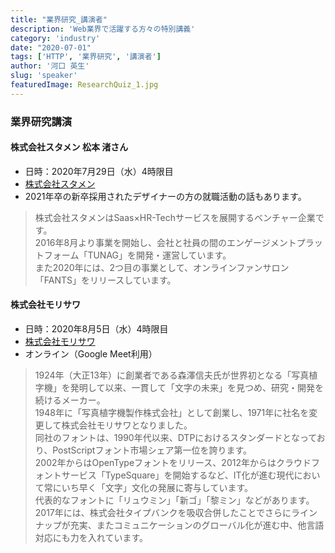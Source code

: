 ```yaml
---
title: "業界研究_講演者"
description: 'Web業界で活躍する方々の特別講義'
category: 'industry'
date: "2020-07-01"
tags: ['HTTP', '業界研究', '講演者']
author: '河口 英生'
slug: 'speaker'
featuredImage: ResearchQuiz_1.jpg
---
```

<div class="post-section">
<h3 class="title is-5" >業界研究講演</h3>
<h4 class="title is-6">株式会社スタメン 松本 渚さん</h4>

- 日時：2020年7月29日（水）4時限目
- [株式会社スタメン](https://stmn.co.jp/)
- 2021年卒の新卒採用されたデザイナーの方の就職活動の話もあります。

> 株式会社スタメンはSaas×HR-Techサービスを展開するベンチャー企業です。   
> 2016年8月より事業を開始し、会社と社員の間のエンゲージメントプラットフォーム「TUNAG」を開発・運営しています。  
> また2020年には、2つ目の事業として、オンラインファンサロン「FANTS」をリリースしています。

<h4 class="title is-6">株式会社モリサワ</h4>

- 日時：2020年8月5日（水）4時限目
- [株式会社モリサワ](https://www.morisawa.co.jp/)
- オンライン（Google Meet利用）

> 1924年（大正13年）に創業者である森澤信夫氏が世界初となる「写真植字機」を発明して以来、一貫して「文字の未来」を見つめ、研究・開発を続けるメーカー。  
> 1948年に「写真植字機製作株式会社」として創業し、1971年に社名を変更して株式会社モリサワとなりました。  
> 同社のフォントは、1990年代以来、DTPにおけるスタンダードとなっており、PostScriptフォント市場シェア第一位を誇ります。  
> 2002年からはOpenTypeフォントをリリース、2012年からはクラウドフォントサービス「TypeSquare」を開始するなど、IT化が進む現代において常にいち早く「文字」文化の発展に寄与しています。  
> 代表的なフォントに「リュウミン」「新ゴ」「黎ミン」などがあります。2017年には、株式会社タイプバンクを吸収合併したことでさらにラインナップが充実、またコミュニケーションのグローバル化が進む中、他言語対応にも力を入れています。

</div>